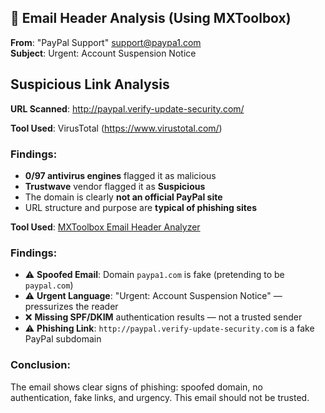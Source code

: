 ## 📨 Email Header Analysis (Using MXToolbox)

**From**: "PayPal Support" <support@paypa1.com>  
**Subject**: Urgent: Account Suspension Notice

##  Suspicious Link Analysis

**URL Scanned**: http://paypal.verify-update-security.com/

**Tool Used**: VirusTotal (https://www.virustotal.com/)

###  Findings:
- **0/97 antivirus engines** flagged it as malicious
- **Trustwave** vendor flagged it as **Suspicious**
- The domain is clearly **not an official PayPal site**
- URL structure and purpose are **typical of phishing sites**


**Tool Used**: [MXToolbox Email Header Analyzer](https://mxtoolbox.com/EmailHeaders.aspx)

###  Findings:
- ⚠️ **Spoofed Email**: Domain `paypa1.com` is fake (pretending to be `paypal.com`)
- ⚠️ **Urgent Language**: "Urgent: Account Suspension Notice" — pressurizes the reader
- ❌ **Missing SPF/DKIM** authentication results — not a trusted sender
- ⚠️ **Phishing Link**: `http://paypal.verify-update-security.com` is a fake PayPal subdomain

###  Conclusion:
The email shows clear signs of phishing: spoofed domain, no authentication, fake links, and urgency. This email should not be trusted.
